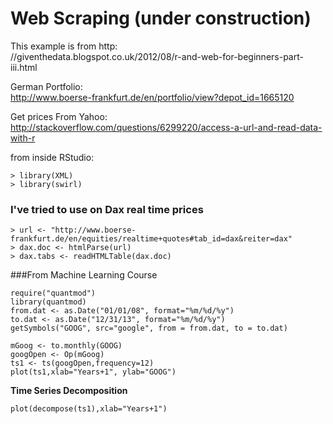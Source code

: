 # Web Scraping (under construction)

This example is from http:  
//giventhedata.blogspot.co.uk/2012/08/r-and-web-for-beginners-part-iii.html

German Portfolio:  
http://www.boerse-frankfurt.de/en/portfolio/view?depot_id=1665120

Get prices From Yahoo:  
http://stackoverflow.com/questions/6299220/access-a-url-and-read-data-with-r

from inside RStudio:
```{R}
> library(XML)
> library(swirl)
```

### I've tried to use on Dax real time prices
```{R}
> url <- "http://www.boerse-frankfurt.de/en/equities/realtime+quotes#tab_id=dax&reiter=dax"
> dax.doc <- htmlParse(url)
> dax.tabs <- readHTMLTable(dax.doc)
```
###From Machine Learning Course
```{R}
require("quantmod")
library(quantmod)
from.dat <- as.Date("01/01/08", format="%m/%d/%y")
to.dat <- as.Date("12/31/13", format="%m/%d/%y")
getSymbols("GOOG", src="google", from = from.dat, to = to.dat)
```
```{R}
mGoog <- to.monthly(GOOG)
googOpen <- Op(mGoog)
ts1 <- ts(googOpen,frequency=12)
plot(ts1,xlab="Years+1", ylab="GOOG")
```
**Time Series Decomposition**
```{R}
plot(decompose(ts1),xlab="Years+1")
```
